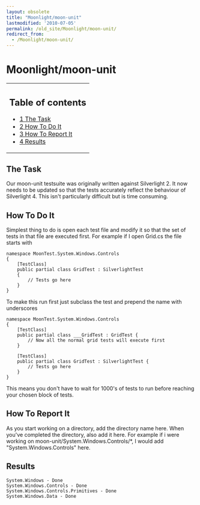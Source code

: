 ```yaml
---
layout: obsolete
title: "Moonlight/moon-unit"
lastmodified: '2010-07-05'
permalink: /old_site/Moonlight/moon-unit/
redirect_from:
  - /Moonlight/moon-unit/
---
```


Moonlight/moon-unit
===================

<table>
<col width="100%" />
<tbody>
<tr class="odd">
<td align="left"><h2>Table of contents</h2>
<ul>
<li><a href="#the-task">1 The Task</a></li>
<li><a href="#how-to-do-it">2 How To Do It</a></li>
<li><a href="#how-to-report-it">3 How To Report It</a></li>
<li><a href="#results">4 Results</a></li>
</ul></td>
</tr>
</tbody>
</table>

The Task
--------

Our moon-unit testsuite was originally written against Silverlight 2. It now needs to be updated so that the tests accurately reflect the behaviour of Silverlight 4. This isn't particularly difficult but is time consuming.

How To Do It
------------

Simplest thing to do is open each test file and modify it so that the set of tests in that file are executed first. For example if I open Grid.cs the file starts with

    namespace MoonTest.System.Windows.Controls
    {
        [TestClass]
        public partial class GridTest : SilverlightTest
        {
            // Tests go here
        }
    }

To make this run first just subclass the test and prepend the name with underscores

    namespace MoonTest.System.Windows.Controls
    {
        [TestClass]
        public partial class ___GridTest : GridTest {
            // Now all the normal grid tests will execute first
        }

        [TestClass]
        public partial class GridTest : SilverlightTest {
            // Tests go here
        }
    }

This means you don't have to wait for 1000's of tests to run before reaching your chosen block of tests.

How To Report It
----------------

As you start working on a directory, add the directory name here. When you've completed the directory, also add it here. For example if i were working on moon-unit/System.Windows.Controls/\*, I would add "System.Windows.Controls" here.

Results
-------

    System.Windows - Done
    System.Windows.Controls - Done
    System.Windows.Controls.Primitives - Done
    System.Windows.Data - Done

